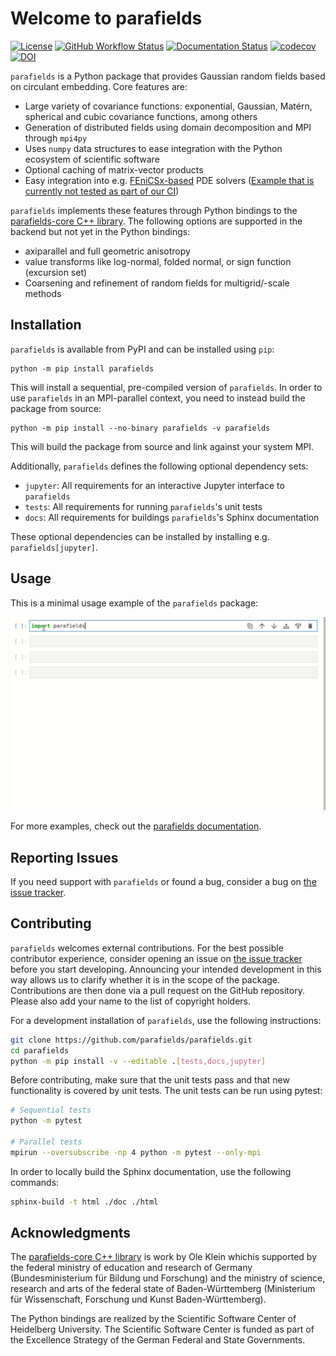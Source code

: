 # Welcome to parafields

[![License](https://img.shields.io/badge/License-BSD%203--Clause-orange.svg)](https://opensource.org/licenses/BSD-3-Clause)
[![GitHub Workflow Status](https://img.shields.io/github/actions/workflow/status/parafields/parafields/ci.yml?branch=main)](https://github.com/parafields/parafields/actions/workflows/ci.yml)
[![Documentation Status](https://readthedocs.org/projects/parafields/badge/)](https://parafields.readthedocs.io/)
[![codecov](https://codecov.io/gh/parafields/parafields/branch/main/graph/badge.svg)](https://codecov.io/gh/parafields/parafields)
[![DOI](https://joss.theoj.org/papers/10.21105/joss.05735/status.svg)](https://doi.org/10.21105/joss.05735)

`parafields` is a Python package that provides Gaussian random fields
based on circulant embedding. Core features are:

* Large variety of covariance functions: exponential, Gaussian, Matérn,
  spherical and cubic covariance functions, among others
* Generation of distributed fields using domain decomposition
  and MPI through `mpi4py`
* Uses `numpy` data structures to ease integration with the
  Python ecosystem of scientific software
* Optional caching of matrix-vector products
* Easy integration into e.g. [FEniCSx-based](https://fenicsproject.org) PDE solvers ([Example that is currently not tested as part of our CI](https://github.com/parafields/parafields/blob/main/jupyter/fenicsx.ipynb))

`parafields` implements these features through Python bindings to the [parafields-core C++ library](https://github.com/parafields/parafields-core).
The following options are supported in the backend but not yet in the Python bindings:

* axiparallel and full geometric anisotropy
* value transforms like log-normal, folded normal, or
  sign function (excursion set)
* Coarsening and refinement of random fields for multigrid/-scale methods

## Installation

`parafields` is available from PyPI and can be installed using `pip`:

```
python -m pip install parafields
```

This will install a sequential, pre-compiled version of `parafields`.
In order to use `parafields` in an MPI-parallel context, you need to
instead build the package from source:

```
python -m pip install --no-binary parafields -v parafields
```

This will build the package from source and link against your system MPI.

Additionally, `parafields` defines the following optional dependency sets:

* `jupyter`: All requirements for an interactive Jupyter interface to `parafields`
* `tests`: All requirements for running `parafields`'s unit tests
* `docs`: All requirements for buildings `parafields`'s Sphinx documentation

These optional dependencies can be installed by installing e.g. `parafields[jupyter]`.

## Usage

This is a minimal usage example of the `parafields` package:

![Minimum usage example](https://raw.githubusercontent.com/parafields/parafields/main/parafields.gif)

For more examples, check out the [parafields documentation](https://parafields.readthedocs.io/).

## Reporting Issues

If you need support with `parafields` or found a bug, consider a bug on
[the issue tracker](https://github.com/parafields/parafields/issues).

## Contributing

`parafields` welcomes external contributions. For the best possible contributor
experience, consider opening an issue on [the issue tracker](https://github.com/parafields/parafields/issues)
before you start developing. Announcing your intended development in this way allows us to clarify
whether it is in the scope of the package. Contributions are then done via a pull
request on the GitHub repository. Please also add your name to the list of copyright holders.

For a development installation of `parafields`, use the following instructions:

```bash
git clone https://github.com/parafields/parafields.git
cd parafields
python -m pip install -v --editable .[tests,docs,jupyter]
```

Before contributing, make sure that the unit tests pass and that new functionality is
covered by unit tests. The unit tests can be run using pytest:

```bash
# Sequential tests
python -m pytest

# Parallel tests
mpirun --oversubscribe -np 4 python -m pytest --only-mpi
```

In order to locally build the Sphinx documentation, use the following commands:

```bash
sphinx-build -t html ./doc ./html
```

## Acknowledgments

The [parafields-core C++ library](https://github.com/parafields/parafields-core) is
work by Ole Klein whichis supported by the federal ministry of education and research
of Germany (Bundesministerium für Bildung und Forschung) and the ministry of science, research
and arts of the federal state of Baden-Württemberg (Ministerium für Wissenschaft, Forschung und Kunst Baden-Württemberg).

The Python bindings are realized by the Scientific Software Center of Heidelberg University.
The Scientific Software Center is funded as part of the Excellence Strategy of the German Federal and State Governments.
